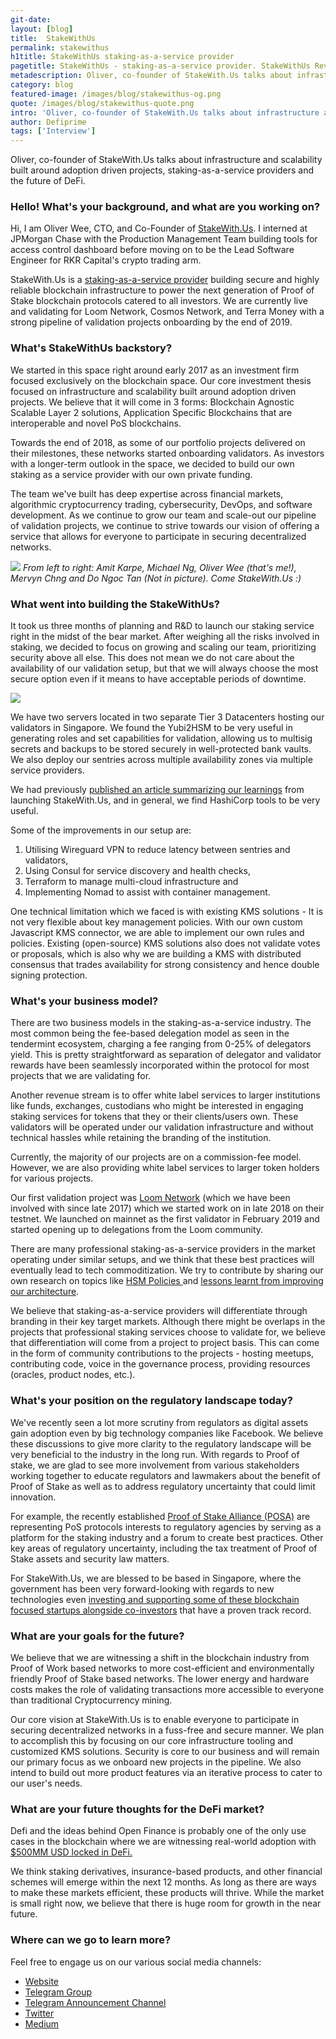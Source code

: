 ```yaml
---
git-date:
layout: [blog]
title:  StakeWithUs
permalink: stakewithus
h1title: StakeWithUs staking-as-a-service provider
pagetitle: StakeWithUs - staking-as-a-service provider. StakeWithUs Review.
metadescription: Oliver, co-founder of StakeWith.Us talks about infrastructure and scalability built around adoption driven projects, staking-as-a-service providers and the future of DeFi.
category: blog
featured-image: /images/blog/stakewithus-og.png
quote: /images/blog/stakewithus-quote.png
intro: 'Oliver, co-founder of StakeWith.Us talks about infrastructure and scalability built around adoption driven projects, staking-as-a-service providers and the future of DeFi. '
author: Defiprime
tags: ['Interview']
---
```

Oliver, co-founder of StakeWith.Us talks about infrastructure and scalability built around adoption driven projects, staking-as-a-service providers and the future of DeFi.

### Hello! What's your background, and what are you working on?

Hi, I am Oliver Wee, CTO, and Co-Founder of [StakeWith.Us](https://stakewith.us/). I interned at JPMorgan Chase with the Production Management Team building tools for access control dashboard before moving on to be the Lead Software Engineer for RKR Capital's crypto trading arm.

StakeWith.Us is a [staking-as-a-service provider](/staking) building secure and highly reliable blockchain infrastructure to power the next generation of Proof of Stake blockchain protocols catered to all investors. We are currently live and validating for Loom Network, Cosmos Network, and Terra Money with a strong pipeline of validation projects onboarding by the end of 2019.

### What's StakeWithUs backstory?

We started in this space right around early 2017 as an investment firm focused exclusively on the blockchain space. Our core investment thesis focused on infrastructure and scalability built around adoption driven projects. We believe that it will come in 3 forms: Blockchain Agnostic Scalable Layer 2 solutions, Application Specific Blockchains that are interoperable and novel PoS blockchains.

Towards the end of 2018, as some of our portfolio projects delivered on their milestones, these networks started onboarding validators. As investors with a longer-term outlook in the space, we decided to build our own staking as a service provider with our own private funding.

The team we've built has deep expertise across financial markets, algorithmic cryptocurrency trading, cybersecurity, DevOps, and software development. As we continue to grow our team and scale-out our pipeline of validation projects, we continue to strive towards our vision of offering a service that allows for everyone to participate in securing decentralized networks.

![](/images/blog/StakeWithUs1.jpg)
_From left to right: Amit Karpe, Michael Ng, Oliver Wee (that's me!), Mervyn Chng and Do Ngoc Tan (Not in picture). Come StakeWith.Us :)_


### What went into building the StakeWithUs?

It took us three months of planning and R&D to launch our staking service right in the midst of the bear market. After weighing all the risks involved in staking, we decided to focus on growing and scaling our team, prioritizing security above all else. This does not mean we do not care about the availability of our validation setup, but that we will always choose the most secure option even if it means to have acceptable periods of downtime.

![](/images/blog/StakeWithUs2.png)

We have two servers located in two separate Tier 3 Datacenters hosting our validators in Singapore. We found the Yubi2HSM to be very useful in generating roles and set capabilities for validation, allowing us to multisig secrets and backups to be stored securely in well-protected bank vaults. We also deploy our sentries across multiple availability zones via multiple service providers.

We had previously [published an article summarizing our learnings](https://medium.com/stakewithus/our-validation-architecture-and-learnings-at-stakewith-us-1876470ec908) from launching StakeWith.Us, and in general, we find HashiCorp tools to be very useful.

Some of the improvements in our setup are:
1. Utilising Wireguard VPN to reduce latency between sentries and validators,
2. Using Consul for service discovery and health checks,
3. Terraform to manage multi-cloud infrastructure and
4. Implementing Nomad to assist with container management.

One technical limitation which we faced is with existing KMS solutions - It is not very flexible about key management policies. With our own custom Javascript KMS connector, we are able to implement our own rules and policies. Existing (open-source) KMS solutions also does not validate votes or proposals, which is also why we are building a KMS with distributed consensus that trades availability for strong consistency and hence double signing protection.

### What's your business model?

There are two business models in the staking-as-a-service industry. The most common being the fee-based delegation model as seen in the tendermint ecosystem, charging a fee ranging from 0-25% of delegators yield. This is pretty straightforward as separation of delegator and validator rewards have been seamlessly incorporated within the protocol for most projects that we are validating for.

Another revenue stream is to offer white label services to larger institutions like funds, exchanges, custodians who might be interested in engaging staking services for tokens that they or their clients/users own. These validators will be operated under our validation infrastructure and without technical hassles while retaining the branding of the institution.

Currently, the majority of our projects are on a commission-fee model. However, we are also providing white label services to larger token holders for various projects.

Our first validation project was [Loom Network](https://loomx.io/) (which we have been involved with since late 2017) which we started work on in late 2018 on their testnet. We launched on mainnet as the first validator in February 2019 and started opening up to delegations from the Loom community.

There are many professional staking-as-a-service providers in the market operating under similar setups, and we think that these best practices will eventually lead to tech commoditization. We try to contribute by sharing our own research on topics like [HSM Policies ](https://medium.com/loom-network/hsm-policies-and-the-importance-of-validator-security-ec8a4cc1b6f)and [lessons learnt from improving our architecture](https://medium.com/stakewithus/our-validation-architecture-and-learnings-at-stakewith-us-1876470ec908).

We believe that staking-as-a-service providers will differentiate through branding in their key target markets. Although there might be overlaps in the projects that professional staking services choose to validate for, we believe that differentiation will come from a project to project basis. This can come in the form of community contributions to the projects - hosting meetups, contributing code, voice in the governance process, providing resources (oracles, product nodes, etc.).


### What's your position on the regulatory landscape today?

We've recently seen a lot more scrutiny from regulators as digital assets gain adoption even by big technology companies like Facebook. We believe these discussions to give more clarity to the regulatory landscape will be very beneficial to the industry in the long run. With regards to Proof of stake, we are glad to see more involvement from various stakeholders working together to educate regulators and lawmakers about the benefit of Proof of Stake as well as to address regulatory uncertainty that could limit innovation.

For example, the recently established [Proof of Stake Alliance (POSA)](https://www.proofofstakealliance.org/) are representing PoS protocols interests to regulatory agencies by serving as a platform for the staking industry and a forum to create best practices. Other key areas of regulatory uncertainty, including the tax treatment of Proof of  Stake assets and security law matters.

For StakeWith.Us, we are blessed to be based in Singapore, where the government has been very forward-looking with regards to new technologies even [investing and supporting some of these blockchain focused startups alongside co-investors](https://e27.co/aiming-at-deep-tech-startups-sginnovate-partners-with-five-new-co-investors-20190427/) that have a proven track record.


### What are your goals for the future?

We believe that we are witnessing a shift in the blockchain industry from Proof of Work based networks to more cost-efficient and environmentally friendly Proof of Stake based networks. The lower energy and hardware costs makes the role of validating transactions more accessible to everyone than traditional Cryptocurrency mining.

Our core vision at StakeWith.Us is to enable everyone to participate in securing decentralized networks in a fuss-free and secure manner. We plan to accomplish this by focusing on our core infrastructure tooling and customized KMS solutions. Security is core to our business and will remain our primary focus as we onboard new projects in the pipeline. We also intend to build out more product features via an iterative process to cater to our user's needs.


### What are your future thoughts for the DeFi market?

Defi and the ideas behind Open Finance is probably one of the only use cases in the blockchain where we are witnessing real-world adoption with [$500MM USD locked in DeFi.](https://defipulse.com/)

We think staking derivatives, insurance-based products, and other financial schemes will emerge within the next 12 months. As long as there are ways to make these markets efficient, these products will thrive.  While the market is small right now, we believe that there is huge room for growth in the near future.


### Where can we go to learn more?

Feel free to engage us on our various social media channels:

- [Website](https://stakewith.us/)
- [Telegram Group](https://t.me/StakeWithUs)
- [Telegram Announcement Channel](https://t.me/stakewithusann)
- [Twitter](https://twitter.com/StakeWithUs)
- [Medium](https://medium.com/@StakeWithUs)
